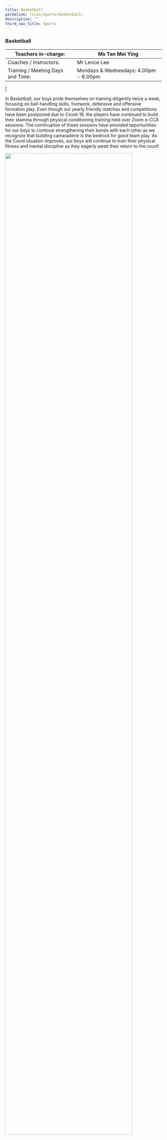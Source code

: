 ```yaml
---
title: Basketball
permalink: /ccas/Sports/basketball/
description: ""
third_nav_title: Sports
---
```

### Basketball

| Teachers in-charge: | Ms Tan Mei Ying |
|---|---|
| Coaches / Instructors: | Mr Lence Lee |
| Training / Meeting Days and Time: | Mondays &amp; Wednesdays: 4.00pm - 6.00pm |
|

In Basketball, our boys pride themselves on training diligently twice a week, focusing on ball-handling skills, footwork, defensive and offensive formation play. Even though our yearly friendly matches and competitions have been postponed due to Covid-19, the players have continued to build their stamina through physical conditioning training held over Zoom e-CCA sessions. The continuation of these sessions have provided opportunities for our boys to continue strengthening their bonds with each other as we recognize that building camaraderie is the bedrock for good team play. As the Covid situation improves, our boys will continue to train their physical fitness and mental discipline as they eagerly await their return to the court!

<img src="/images/bball%201.jpg" style="width:90%">
<img src="/images/bball%202.jpg" style="width:85%">
		 
#### Achievements
1.West Zone B and C Boys Basketball Tournament 2019 <br>
2.Chua Yu You (4E4) was selected for the Singapore U16 National Basketball Team

#### Activities

Our basketball boys and teachers-in-charge form a very tightly-knit group. The boys work hard towards the training direction set by the teachers, focusing on their personal mastery, as well as team play design, to improve their effectiveness and strengths. They also adhere closely to the fitness and diet programmes the teachers drew up to help them grow physically.

They believe in reaching out to the community and played their part in our school Zest celebration. They put up a game booth that was crowded throughout the Zest event and thoroughly enjoyed themselves while engaging the public.

#### Our Alumni achievements

1. Jason Lee (graduated 2013, B Boys Captain) was commissioned as Infantry Army Officer  
2. Cornor Chua (graduated 2012, B Boys Vice-Captain) in OCS, training to be UAV pilot.  
3. Wisely (graduated in 2012, B Boys Captain) in OCS, training to be C3 pilot.  
4. Kah Yeow (graduated in 2012, B Boys Vice-Captain) in OCS professional team.

![](/images/bball%203.jpg)

#### Activities

![](/images/bball%204.jpg)
![](/images/bball%205.jpg)
![](/images/bball%206.jpg)

Our basketball boys and teachers-in-charge form a very tightly-knit group. The boys work hard towards the training direction set by the teachers, focusing on their personal mastery, as well as team play design, to improve their effectiveness and strengths. They also adhere closely to the fitness and diet programmes the teachers drew up to help them grow physically.

<img src="/images/bball%207.jpg" style="width:45%">

They believe in reaching out to the community and played their part in our school Zest celebration. They put up a game booth that was crowded throughout the Zest event and thoroughly enjoyed themselves while engaging the public.

![](/images/bball%208.jpg)